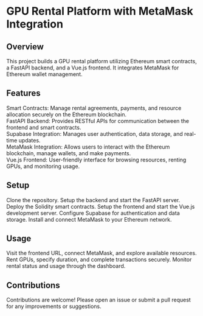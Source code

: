 # GPU Rental Platform with MetaMask Integration
## Overview
This project builds a GPU rental platform utilizing Ethereum smart contracts, a FastAPI backend, and a Vue.js frontend. It integrates MetaMask for Ethereum wallet management.

## Features<br>
Smart Contracts: Manage rental agreements, payments, and resource allocation securely on the Ethereum blockchain.<br>
FastAPI Backend: Provides RESTful APIs for communication between the frontend and smart contracts.<br>
Supabase Integration: Manages user authentication, data storage, and real-time updates.<br>
MetaMask Integration: Allows users to interact with the Ethereum blockchain, manage wallets, and make payments.<br>
Vue.js Frontend: User-friendly interface for browsing resources, renting GPUs, and monitoring usage.
## Setup
Clone the repository.
Setup the backend and start the FastAPI server.
Deploy the Solidity smart contracts.
Setup the frontend and start the Vue.js development server.
Configure Supabase for authentication and data storage.
Install and connect MetaMask to your Ethereum network.
## Usage
Visit the frontend URL, connect MetaMask, and explore available resources.
Rent GPUs, specify duration, and complete transactions securely.
Monitor rental status and usage through the dashboard.
## Contributions
Contributions are welcome! Please open an issue or submit a pull request for any improvements or suggestions.

